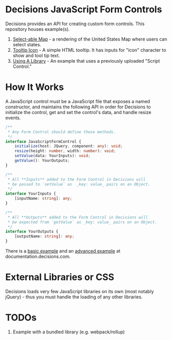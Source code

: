 # Decisions JavaScript Form Controls

Decisions provides an API for creating custom form controls. This repository houses example(s).

1. [Select-able Map](./map-selection-control/README.md) - a rendering of the United States Map where users can select states.
1. [Tooltip Icon](./tool-tip-icon-control/README.md) - A simple HTML tooltip. It has inputs for "icon" character to show and tool tip text.
1. [Using A Library](./third-party-lib-control/README.md) - An example that uses a previously uploaded "Script Control."

# How It Works

A JavaScript control must be a JavaScript file that exposes a named constructor,
and maintains the following API in order for Decisions to initialize the control,
get and set the control's data, and handle resize events.

```typescript
/**
 * Any Form Control should define these methods.
 */
interface JavaScriptFormControl {
    initialize(host: JQuery, component: any): void;
    resize(height: number, width: number): void;
    setValue(data: YourInputs): void;
    getValue(): YourOutputs;
}

/**
 * All **Inputs** added to the Form Control in Decisions will
 * be passed to `setValue` as  _key: value_ pairs on an Object.
 */
interface YourInputs {
    [inputName: string]: any;
}

/**
 * All **Outputs** added to the Form Control in Decisions will
 * be expected from `getValue` as _key: value_ pairs on an Object.
 */
interface YourOutputs {
    [outputName: string]: any;
}

```

There is a [basic example](https://documentation.decisions.com/creating-javascript-form-controls/) and an [advanced example](https://documentation.decisions.com/creating-javascript-form-controls-advanced/) at documentation.decisions.com.

# External Libraries or CSS
Decisions loads very few JavaScript libraries on its own (most notably jQuery) - thus you must handle the loading of any other libraries.

# TODOs
1. Example with a bundled library (e.g. webpack/rollup)
